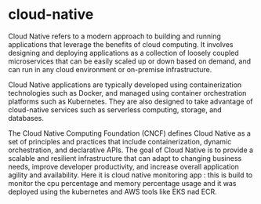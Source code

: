 # cloud-native
Cloud Native refers to a modern approach to building and running applications that leverage the benefits of cloud computing. It involves designing and deploying applications as a collection of loosely coupled microservices that can be easily scaled up or down based on demand, and can run in any cloud environment or on-premise infrastructure.

Cloud Native applications are typically developed using containerization technologies such as Docker, and managed using container orchestration platforms such as Kubernetes. They are also designed to take advantage of cloud-native services such as serverless computing, storage, and databases.

The Cloud Native Computing Foundation (CNCF) defines Cloud Native as a set of principles and practices that include containerization, dynamic orchestration, and declarative APIs. The goal of Cloud Native is to provide a scalable and resilient infrastructure that can adapt to changing business needs, improve developer productivity, and increase overall application agility and availability.
Here it is cloud native monitoring app :
this is build  to monitor the cpu percentage and memory percentage usage
and it was deployed using the kubernetes and AWS tools like EKS nad ECR.
